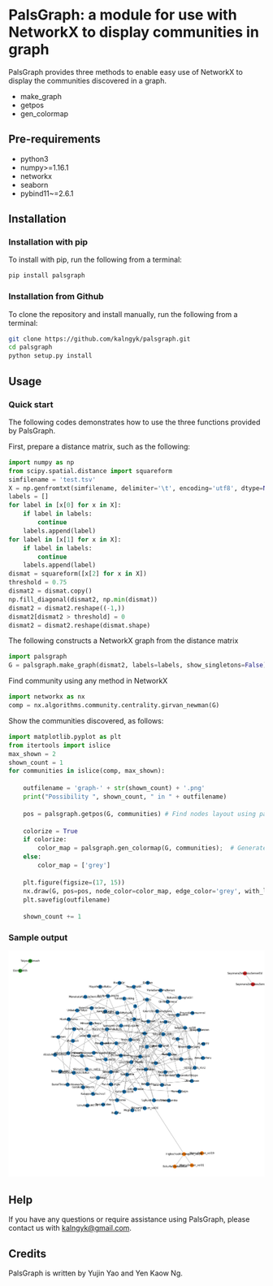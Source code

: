 # PalsGraph: a module for use with NetworkX to display communities in graph
PalsGraph provides three methods to enable easy use of NetworkX to display the communities discovered in a graph.

* make\_graph
* getpos
* gen_colormap


## Pre-requirements
* python3
* numpy>=1.16.1
* networkx
* seaborn
* pybind11~=2.6.1

## Installation

### Installation with pip
To install with pip, run the following from a terminal:
```Bash
pip install palsgraph
```

### Installation from Github
To clone the repository and install manually, run the following from a terminal:
```Bash
git clone https://github.com/kalngyk/palsgraph.git
cd palsgraph
python setup.py install
```

## Usage

### Quick start
The following codes demonstrates how to use the three functions provided by PalsGraph.

First, prepare a distance matrix, such as the following:
```Python
import numpy as np
from scipy.spatial.distance import squareform
simfilename = 'test.tsv'
X = np.genfromtxt(simfilename, delimiter='\t', encoding='utf8', dtype=None)
labels = []
for label in [x[0] for x in X]:
    if label in labels:
        continue
    labels.append(label)
for label in [x[1] for x in X]:
    if label in labels:
        continue
    labels.append(label)
dismat = squareform([x[2] for x in X])
threshold = 0.75
dismat2 = dismat.copy()
np.fill_diagonal(dismat2, np.min(dismat))
dismat2 = dismat2.reshape((-1,))
dismat2[dismat2 > threshold] = 0
dismat2 = dismat2.reshape(dismat.shape)
```
The following constructs a NetworkX graph from the distance matrix
```Python
import palsgraph
G = palsgraph.make_graph(dismat2, labels=labels, show_singletons=False)
```
Find community using any method in NetworkX
```Python
import networkx as nx
comp = nx.algorithms.community.centrality.girvan_newman(G)
```
Show the communities discovered, as follows:
```Python
import matplotlib.pyplot as plt
from itertools import islice
max_shown = 2
shown_count = 1
for communities in islice(comp, max_shown):

    outfilename = 'graph-' + str(shown_count) + '.png'
    print("Possibility ", shown_count, " in " + outfilename)

    pos = palsgraph.getpos(G, communities) # Find nodes layout using palsgraph

    colorize = True
    if colorize:
        color_map = palsgraph.gen_colormap(G, communities);  # Generate a colormap using palsgraph
    else:
        color_map = ['grey']

    plt.figure(figsize=(17, 15))
    nx.draw(G, pos=pos, node_color=color_map, edge_color='grey', with_labels=True)
    plt.savefig(outfilename)

    shown_count += 1
```
### Sample output

![Sample Output Graph](./tests/graph-1.png)

## Help
If you have any questions or require assistance using PalsGraph, please contact us with kalngyk@gmail.com.

## Credits
PalsGraph is written by Yujin Yao and Yen Kaow Ng.
